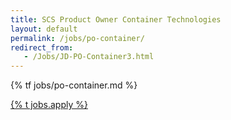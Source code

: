 ```yaml
---
title: SCS Product Owner Container Technologies
layout: default
permalink: /jobs/po-container/
redirect_from:
   - /Jobs/JD-PO-Container3.html
---
```


{% tf jobs/po-container.md %}

<div class="d-grid gap-2 col-4 mx-auto mt-5">
<a href="mailto:project@scs.sovereignit.de?subject={% t jobs.po-container.title %}" class="btn btn-secondary btn-lg">{% t jobs.apply %}</a>
</div>